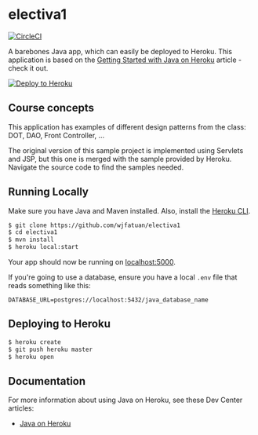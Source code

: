 # electiva1

[![CircleCI](https://circleci.com/gh/heroku/java-getting-started.svg?style=svg)](https://circleci.com/gh/heroku/java-getting-started)

A barebones Java app, which can easily be deployed to Heroku. This application is based on  the [Getting Started with Java on Heroku](https://devcenter.heroku.com/articles/getting-started-with-java) article - check it out.

[![Deploy to Heroku](https://www.herokucdn.com/deploy/button.png)](https://heroku.com/deploy)

## Course concepts

This application has examples of different design patterns from the class: DOT, DAO, Front Controller, ...

The original version of this sample project is implemented using Servlets and JSP, but this one is merged with the sample provided by Heroku. Navigate the source code to find the samples needed. 

## Running Locally

Make sure you have Java and Maven installed.  Also, install the [Heroku CLI](https://cli.heroku.com/).

```sh
$ git clone https://github.com/wjfatuan/electiva1
$ cd electiva1
$ mvn install
$ heroku local:start
```

Your app should now be running on [localhost:5000](http://localhost:5000/).

If you're going to use a database, ensure you have a local `.env` file that reads something like this:

```
DATABASE_URL=postgres://localhost:5432/java_database_name
```

## Deploying to Heroku

```sh
$ heroku create
$ git push heroku master
$ heroku open
```

## Documentation

For more information about using Java on Heroku, see these Dev Center articles:

- [Java on Heroku](https://devcenter.heroku.com/categories/java)
